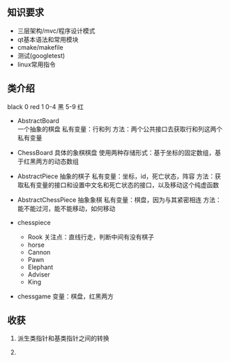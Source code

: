 ## 知识要求
+ 三层架构/mvc/程序设计模式
+ qt基本语法和常用模块
+ cmake/makefile
+ 测试(googletest)
+ linux常用指令
  


## 类介绍

black 0 red 1
0-4 黑
5-9 红

+ AbstractBoard   
一个抽象的棋盘
私有变量：行和列
方法：两个公共接口去获取行和列这两个私有变量

+ ChessBoard
具体的象棋棋盘
使用两种存储形式：基于坐标的固定数组，基于红黑两方的动态数组

+ AbstractPiece
抽象的棋子
私有变量：坐标，id，死亡状态，阵容
方法：获取私有变量的接口和设置中文名和死亡状态的接口，以及移动这个纯虚函数

+ AbstractChessPiece
抽象象棋
私有变量：棋盘，因为与其紧密相连
方法：能不能过河，能不能移动，如何移动

+ chesspiece
  + Rook
  关注点：直线行走，判断中间有没有棋子
  + horse
  + Cannon
  + Pawn
  + Elephant
  + Adviser
  + King


+ chessgame
  变量：棋盘，红黑两方

  
## 收获
1. 派生类指针和基类指针之间的转换
   
2. 